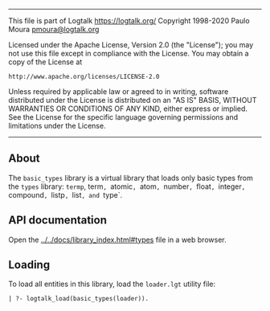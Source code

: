 ________________________________________________________________________

This file is part of Logtalk <https://logtalk.org/>
Copyright 1998-2020 Paulo Moura <pmoura@logtalk.org>

Licensed under the Apache License, Version 2.0 (the "License");
you may not use this file except in compliance with the License.
You may obtain a copy of the License at

    http://www.apache.org/licenses/LICENSE-2.0

Unless required by applicable law or agreed to in writing, software
distributed under the License is distributed on an "AS IS" BASIS,
WITHOUT WARRANTIES OR CONDITIONS OF ANY KIND, either express or implied.
See the License for the specific language governing permissions and
limitations under the License.
________________________________________________________________________


About
-----

The `basic_types` library is a virtual library that loads only basic types
from the `types` library: `termp`, term`, `atomic`, `atom`, `number`, `float`,
`integer`, `compound`, `listp`, `list`, and `type`.	


API documentation
-----------------

Open the [../../docs/library_index.html#types](../../docs/library_index.html#types)
file in a web browser.


Loading
-------

To load all entities in this library, load the `loader.lgt` utility file:

	| ?- logtalk_load(basic_types(loader)).
